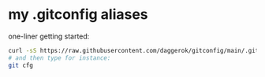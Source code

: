 # my .gitconfig aliases

one-liner getting started:

```bash
curl -sS https://raw.githubusercontent.com/daggerok/gitconfig/main/.gitconfig >> $HOME/.gitconfig
# and then type for instance:
git cfg
```
